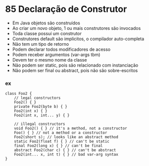 # 85 Declaração de Construtor

- Em Java objetos são construídos
- Ao criar um novo objeto, 1 ou mais construtores são invocados
- Toda classe possuí um construtor
- Construtores default são implicitos, o compilador auto-completa
- Não tem um tipo de retorno
- Podem declarar todos modificadores de acesso
- Podem receber argumentos (var-args tbm)
- Devem ter o mesmo nome da classe
- Não podem ser static, pois são relacionado com instanciação
- Não podem ser final ou abstract, pois não são sobre-escritos

### ex
	class Foo2 {
		// legal constructors
		Foo2() { }
		private Foo2(byte b) { }
		Foo2(int x) { }
		Foo2(int x, int... y) { }

		// illegal constructors
		void Foo2() { } // it's a method, not a constructor
		Foo() { } // not a method or a constructor
		Foo2(short s); // looks like an abstract method
		static Foo2(float f) { } // can't be static
		final Foo2(long x) { } // can't be final
		abstract Foo2(char c) { } // can't be abstract
		Foo2(int... x, int t) { } // bad var-arg syntax
	}
